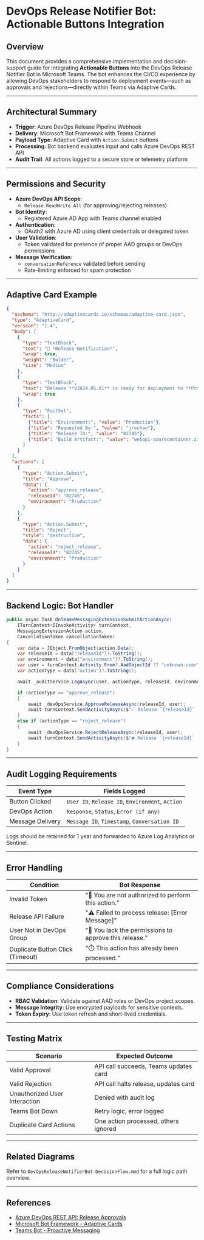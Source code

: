 # DevOps Release Notifier Bot: Actionable Buttons Integration

## Overview

This document provides a comprehensive implementation and decision-support guide for integrating **Actionable Buttons** into the DevOps Release Notifier Bot in Microsoft Teams. The bot enhances the CI/CD experience by allowing DevOps stakeholders to respond to deployment events—such as approvals and rejections—directly within Teams via Adaptive Cards.

---

## Architectural Summary

- **Trigger**: Azure DevOps Release Pipeline Webhook
- **Delivery**: Microsoft Bot Framework with Teams Channel
- **Payload Type**: Adaptive Card with `Action.Submit` buttons
- **Processing**: Bot backend evaluates input and calls Azure DevOps REST API
- **Audit Trail**: All actions logged to a secure store or telemetry platform

---

## Permissions and Security

- **Azure DevOps API Scope**:
  - `Release.ReadWrite.All` (for approving/rejecting releases)
- **Bot Identity**:
  - Registered Azure AD App with Teams channel enabled
- **Authentication**:
  - OAuth2 with Azure AD using client credentials or delegated token
- **User Validation**:
  - Token validated for presence of proper AAD groups or DevOps permissions
- **Message Verification**:
  - `conversationReference` validated before sending
  - Rate-limiting enforced for spam protection

---

## Adaptive Card Example

```json
{
  "$schema": "http://adaptivecards.io/schemas/adaptive-card.json",
  "type": "AdaptiveCard",
  "version": "1.4",
  "body": [
    {
      "type": "TextBlock",
      "text": "🚀 *Release Notification*",
      "wrap": true,
      "weight": "Bolder",
      "size": "Medium"
    },
    {
      "type": "TextBlock",
      "text": "Release **v2024.05.01** is ready for deployment to **Production**.",
      "wrap": true
    },
    {
      "type": "FactSet",
      "facts": [
        {"title": "Environment:", "value": "Production"},
        {"title": "Requested By:", "value": "jrochau"},
        {"title": "Release ID:", "value": "82745"},
        {"title": "Build Artifact:", "value": "webapi-azurecontainer.zip"}
      ]
    }
  ],
  "actions": [
    {
      "type": "Action.Submit",
      "title": "Approve",
      "data": {
        "action": "approve_release",
        "releaseId": "82745",
        "environment": "Production"
      }
    },
    {
      "type": "Action.Submit",
      "title": "Reject",
      "style": "destructive",
      "data": {
        "action": "reject_release",
        "releaseId": "82745",
        "environment": "Production"
      }
    }
  ]
}
```

---

## Backend Logic: Bot Handler

```csharp
public async Task OnTeamsMessagingExtensionSubmitActionAsync(
    ITurnContext<IInvokeActivity> turnContext,
    MessagingExtensionAction action,
    CancellationToken cancellationToken)
{
    var data = JObject.FromObject(action.Data);
    var releaseId = data["releaseId"]?.ToString();
    var environment = data["environment"]?.ToString();
    var user = turnContext.Activity.From?.AadObjectId ?? "unknown-user";
    var actionType = data["action"]?.ToString();

    await _auditService.LogAsync(user, actionType, releaseId, environment);

    if (actionType == "approve_release")
    {
        await _devOpsService.ApproveReleaseAsync(releaseId, user);
        await turnContext.SendActivityAsync($"✅ Release `{releaseId}` approved for `{environment}`.");
    }
    else if (actionType == "reject_release")
    {
        await _devOpsService.RejectReleaseAsync(releaseId, user);
        await turnContext.SendActivityAsync($"❌ Release `{releaseId}` rejected from `{environment}`.");
    }
}
```

---

## Audit Logging Requirements

| Event Type       | Fields Logged                                   |
|------------------|--------------------------------------------------|
| Button Clicked   | `User ID`, `Release ID`, `Environment`, `Action` |
| DevOps Action    | `Response`, `Status`, `Error (if any)`          |
| Message Delivery | `Message ID`, `Timestamp`, `Conversation ID`    |

Logs should be retained for 1 year and forwarded to Azure Log Analytics or Sentinel.

---

## Error Handling

| Condition                        | Bot Response                              |
|----------------------------------|-------------------------------------------|
| Invalid Token                    | "🔐 You are not authorized to perform this action." |
| Release API Failure              | "⚠️ Failed to process release: [Error Message]" |
| User Not in DevOps Group         | "🚫 You lack the permissions to approve this release." |
| Duplicate Button Click (Timeout) | "⏱️ This action has already been processed." |

---

## Compliance Considerations

- **RBAC Validation**: Validate against AAD roles or DevOps project scopes.
- **Message Integrity**: Use encrypted payloads for sensitive contexts.
- **Token Expiry**: Use token refresh and short-lived credentials.

---

## Testing Matrix

| Scenario                          | Expected Outcome                         |
|-----------------------------------|------------------------------------------|
| Valid Approval                    | API call succeeds, Teams updates card    |
| Valid Rejection                   | API call halts release, updates card     |
| Unauthorized User Interaction     | Denied with audit log                    |
| Teams Bot Down                    | Retry logic, error logged                |
| Duplicate Card Actions            | One action processed, others ignored     |

---

## Related Diagrams

Refer to `DevOpsReleaseNotifierBot-DecisionFlow.mmd` for a full logic path overview.

---

## References

- [Azure DevOps REST API: Release Approvals](https://learn.microsoft.com/en-us/rest/api/azure/devops/release/approvals)
- [Microsoft Bot Framework - Adaptive Cards](https://adaptivecards.io)
- [Teams Bot - Proactive Messaging](https://learn.microsoft.com/en-us/microsoftteams/platform/bots/how-to/conversations/send-proactive-messages)
